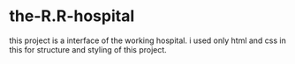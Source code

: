 # the-R.R-hospital
this project is a interface of the working hospital.
i used only html and css in this for structure and styling of this project.
